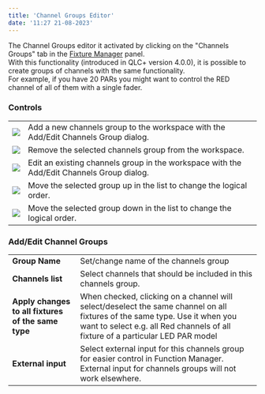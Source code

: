 ```yaml
---
title: 'Channel Groups Editor'
date: '11:27 21-08-2023'
---
```


The Channel Groups editor it activated by clicking on the "Channels Groups" tab in the [Fixture Manager](/fixture-manager) panel.  
With this functionality (introduced in QLC+ version 4.0.0), it is possible to create groups of channels with the same functionality.  
For example, if you have 20 PARs you might want to control the RED channel of all of them with a single fader.  

### Controls

|     |     |
| --- | --- |
| ![](/basics/edit_add.png) | Add a new channels group to the workspace with the Add/Edit Channels Group dialog. |
| ![](/basics/edit_remove.png) | Remove the selected channels group from the workspace. |
| ![](/basics/configure.png) | Edit an existing channels group in the workspace with the Add/Edit Channels Group dialog. |
| ![](/basics/up.png) | Move the selected group up in the list to change the logical order. |
| ![](/basics/down.png) | Move the selected group down in the list to change the logical order. |

### Add/Edit Channel Groups

|     |     |
| --- | --- |
| **Group Name** | Set/change name of the channels group |
| **Channels list** | Select channels that should be included in this channels group. |
| **Apply changes to all fixtures of the same type** | When checked, clicking on a channel will select/deselect the same channel on all fixtures of the same type. Use it when you want to select e.g. all Red channels of all fixture of a particular LED PAR model |
| **External input** | Select external input for this channels group for easier control in Function Manager. External input for channels groups will not work elsewhere. |